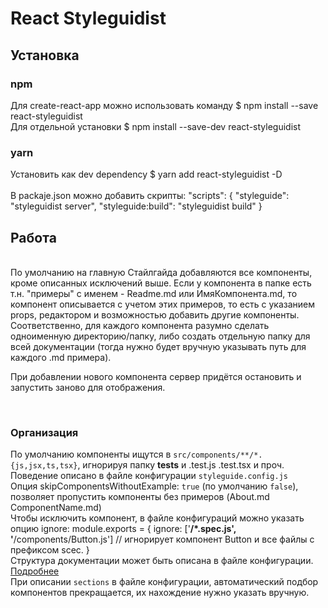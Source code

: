 # React Styleguidist

## Установка
### npm

Для create-react-app можно использовать команду $ npm install --save react-styleguidist 
<br />
Для отдельной установки $ npm install --save-dev react-styleguidist
<br />

### yarn
Установить как dev dependency $ yarn add react-styleguidist -D
<br />
<br />
В packaje.json можно добавить скрипты:
  "scripts": {
  "styleguide": "styleguidist server",
  "styleguide:build": "styleguidist build"
}
<br />

## Работа
<br />
По умолчанию на главную Стайлгайда добавляются все компоненты, кроме описанных исключений выше.
    Если у компонента в папке есть т.н. "примеры" с именем - Readme.md или ИмяКомпонента.md, то компонент описывается
с учетом этих примеров, то есть с указанием props, редактором и возможностью добавить другие компоненты.
<br />
Соответственно, для каждого компонента разумно сделать одноименную директорию/папку, либо создать отдельную папку для всей документации (тогда нужно будет вручную указывать путь для каждого .md примера). 
<br />

При добавлении нового компонента сервер придётся остановить и запустить заново для отображения.

<br />

### Организация
По умолчанию компоненты ищутся в `src/components/**/*.{js,jsx,ts,tsx}`, игнорируя папку __tests__ и .test.js .test.tsx и проч.
<br />
Поведение описано в файле конфигурации `styleguide.config.js`
<br />
Опция skipComponentsWithoutExample: `true` (по умолчанию `false`), позволяет пропустить компоненты без примеров (About.md ComponentName.md)
<br />
Чтобы исключить компонент, в файле конфигураций можно указать опцию ignore:
module.exports = {
  ignore: ['**/*.spec.js', '**/components/Button.js']   // игнорирует компонент Button и все файлы с префиксом scec.
}
<br />
Структура документации может быть описана в файле конфигурации. [Подробнее](https://react-styleguidist.js.org/docs/components.html#sections)
<br />
При описании `sections` в файле конфигурации, автоматический подбор компонентов прекращается, их нахождение нужно указать вручную.
